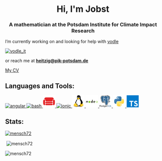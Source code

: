 <h1 align="center">Hi, I'm Jobst</h1>
<h3 align="center">A mathematician at the Potsdam Institute for Climate Impact Research</h3>

I’m currently working on and looking for help with [vodle](https://github.com/pik-gane/vodle)

<a href="https://twitter.com/vodle_it" target="blank"><img src="https://img.shields.io/twitter/follow/vodle_it?logo=twitter&style=for-the-badge" alt="vodle_it" /></a> 

or reach me at **heitzig@pik-potsdam.de**

[My CV](https://www.pik-potsdam.de/members/heitzig/homepage/@@view/++widget++form.widgets.cv/@@download/cv_heitzig.pdf)

## Languages and Tools:
<p align="left"> <a href="https://angular.io" target="_blank" rel="noreferrer"> <img src="https://angular.io/assets/images/logos/angular/angular.svg" alt="angular" width="40" height="40"/> </a> <a href="https://www.gnu.org/software/bash/" target="_blank" rel="noreferrer"> <img src="https://www.vectorlogo.zone/logos/gnu_bash/gnu_bash-icon.svg" alt="bash" width="40" height="40"/> </a> <a href="https://couchdb.apache.org/" target="_blank" rel="noreferrer"> <img src="https://raw.githubusercontent.com/devicons/devicon/0d6c64dbbf311879f7d563bfc3ccf559f9ed111c/icons/couchdb/couchdb-original.svg" alt="couchdb" width="40" height="40"/> </a> <a href="https://ionicframework.com" target="_blank" rel="noreferrer"> <img src="https://upload.wikimedia.org/wikipedia/commons/d/d1/Ionic_Logo.svg" alt="ionic" width="40" height="40"/> </a> <a href="https://www.linux.org/" target="_blank" rel="noreferrer"> <img src="https://raw.githubusercontent.com/devicons/devicon/master/icons/linux/linux-original.svg" alt="linux" width="40" height="40"/> </a> <a href="https://nodejs.org" target="_blank" rel="noreferrer"> <img src="https://raw.githubusercontent.com/devicons/devicon/master/icons/nodejs/nodejs-original-wordmark.svg" alt="nodejs" width="40" height="40"/> </a> <a href="https://www.postgresql.org" target="_blank" rel="noreferrer"> <img src="https://raw.githubusercontent.com/devicons/devicon/master/icons/postgresql/postgresql-original-wordmark.svg" alt="postgresql" width="40" height="40"/> </a> <a href="https://www.python.org" target="_blank" rel="noreferrer"> <img src="https://raw.githubusercontent.com/devicons/devicon/master/icons/python/python-original.svg" alt="python" width="40" height="40"/> </a> <a href="https://www.typescriptlang.org/" target="_blank" rel="noreferrer"> <img src="https://raw.githubusercontent.com/devicons/devicon/master/icons/typescript/typescript-original.svg" alt="typescript" width="40" height="40"/> </a> </p>

## Stats:
<p align="left"> <a href="https://github.com/ryo-ma/github-profile-trophy"><img src="https://github-profile-trophy.vercel.app/?username=mensch72" alt="mensch72" /></a> </p>

<p>&nbsp;<img align="center" src="https://github-readme-stats.vercel.app/api?username=mensch72&show_icons=true&locale=en" alt="mensch72" /></p>

<p><img align="center" src="https://github-readme-streak-stats.herokuapp.com/?user=mensch72&" alt="mensch72" /></p>

